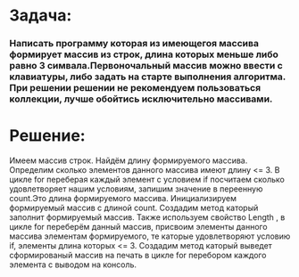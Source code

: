 # Задача: 
### Написать программу которая из имеющегоя массива формирует массив из строк, длина которых меньше либо равно 3 симвала.Первоночальный массив  можно ввести с клавиатуры, либо задать на старте выполнения алгоритма. При решении решении не рекомендуем пользоваться коллекции, лучше обойтись исключительно массивами.

# Решение:
Имеем массив строк.
Найдём длину формируемого массива.
Определим сколько элементов данного массива имеют длину <= 3. В цикле for переберая каждый элемент с условием if посчитаем сколько удовлетворяет нашим условиям, запишим значение в переенную count.Это длина формируемого массива.
Инициализируем формируемый массив с длиной count.
Создадим метод каторый заполнит формируемый массив.
Также используем свойство Length , в цикле for переберём данный массив,  присвоим элементы данного массива элементам формируемого, те каторые удовлетворяют  условию if, элементы длина которых <= 3.
Создадим метод каторый выведет сформированый массив на печать
в цикле for перебором каждого элемента с выводом на консоль.
